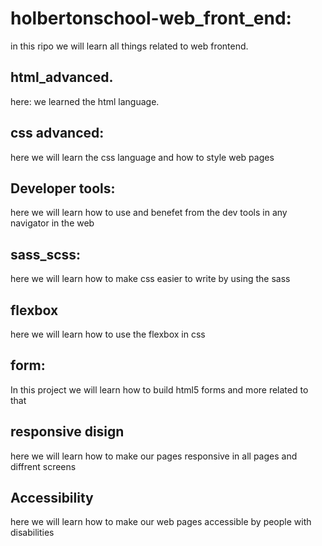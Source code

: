# holbertonschool-web_front_end:

in this ripo we will learn all things related to web frontend.

## html_advanced.

here: we learned the html language.

## css advanced:

here we will learn the css language and how to style web pages

## Developer tools:

here we will learn how to use and benefet from the dev tools in any navigator in the web

## sass_scss:

here we will learn how to make css easier to write by using the sass

## flexbox

here we will learn how to use the flexbox in css

## form:

In this project we will learn how to build html5 forms and more related to that

## responsive disign

here we will learn how to make our pages responsive in all pages and diffrent screens

## Accessibility

here we will learn how to make our web pages accessible by people with disabilities
